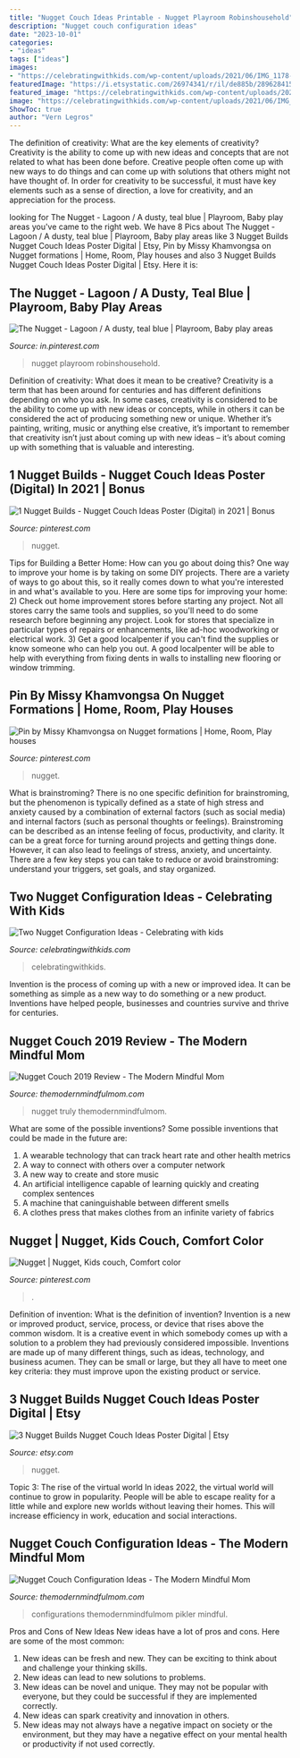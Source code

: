 ```yaml
---
title: "Nugget Couch Ideas Printable - Nugget Playroom Robinshousehold"
description: "Nugget couch configuration ideas"
date: "2023-10-01"
categories:
- "ideas"
tags: ["ideas"]
images:
- "https://celebratingwithkids.com/wp-content/uploads/2021/06/IMG_1178-2-1536x2048.jpg"
featuredImage: "https://i.etsystatic.com/26974341/r/il/de885b/2896284151/il_1140xN.2896284151_8h1k.jpg"
featured_image: "https://celebratingwithkids.com/wp-content/uploads/2021/06/IMG_1178-2-1536x2048.jpg"
image: "https://celebratingwithkids.com/wp-content/uploads/2021/06/IMG_1178-2-1536x2048.jpg"
ShowToc: true
author: "Vern Legros"
---
```



The definition of creativity: What are the key elements of creativity?
Creativity is the ability to come up with new ideas and concepts that are not related to what has been done before. Creative people often come up with new ways to do things and can come up with solutions that others might not have thought of. In order for creativity to be successful, it must have key elements such as a sense of direction, a love for creativity, and an appreciation for the process.

	

		
looking for The Nugget - Lagoon / A dusty, teal blue | Playroom, Baby play areas you've came to the right web. We have 8 Pics about The Nugget - Lagoon / A dusty, teal blue | Playroom, Baby play areas like 3 Nugget Builds Nugget Couch Ideas Poster Digital | Etsy, Pin by Missy Khamvongsa on Nugget formations | Home, Room, Play houses and also 3 Nugget Builds Nugget Couch Ideas Poster Digital | Etsy. Here it is:
		
    
## The Nugget - Lagoon / A Dusty, Teal Blue | Playroom, Baby Play Areas

<img loading=lazy src="https://i.pinimg.com/736x/db/c9/d2/dbc9d2312019e37d2fdac8f4128f67d0.jpg" onerror="this.onerror=null;this.src='https://tse3.mm.bing.net/th?id=OIP.7IZ5_kXRCbk_7VJeE4cidAHaEV&amp;pid=15.1';" alt="The Nugget - Lagoon / A dusty, teal blue | Playroom, Baby play areas">

_Source: in.pinterest.com_

>nugget playroom robinshousehold. 

	

Definition of creativity: What does it mean to be creative?
Creativity is a term that has been around for centuries and has different definitions depending on who you ask. In some cases, creativity is considered to be the ability to come up with new ideas or concepts, while in others it can be considered the act of producing something new or unique. Whether it’s painting, writing, music or anything else creative, it’s important to remember that creativity isn’t just about coming up with new ideas – it’s about coming up with something that is valuable and interesting.

    
## 1 Nugget Builds - Nugget Couch Ideas Poster (Digital) In 2021 | Bonus

<img loading=lazy src="https://i.pinimg.com/736x/ef/79/59/ef79592849a30988f7e125d9d4e32753.jpg" onerror="this.onerror=null;this.src='https://tse4.mm.bing.net/th?id=OIP.AWm-2qJMy1m8Fut_ej_fEwHaJ3&amp;pid=15.1';" alt="1 Nugget Builds - Nugget Couch Ideas Poster (Digital) in 2021 | Bonus">

_Source: pinterest.com_

>nugget. 

	

Tips for Building a Better Home: How can you go about doing this?
One way to improve your home is by taking on some DIY projects. There are a variety of ways to go about this, so it really comes down to what you're interested in and what's available to you. Here are some tips for improving your home: 
2) Check out home improvement stores before starting any project. Not all stores carry the same tools and supplies, so you'll need to do some research before beginning any project. Look for stores that specialize in particular types of repairs or enhancements, like ad-hoc woodworking or electrical work. 
3) Get a good localpenter if you can't find the supplies or know someone who can help you out. A good localpenter will be able to help with everything from fixing dents in walls to installing new flooring or window trimming.

    
## Pin By Missy Khamvongsa On Nugget Formations | Home, Room, Play Houses

<img loading=lazy src="https://i.pinimg.com/736x/cc/96/1a/cc961a8e2f67762eca603afdc43abf6a.jpg" onerror="this.onerror=null;this.src='https://tse1.mm.bing.net/th?id=OIP.wNVe8QQs1ezqhnbi1rqHUAHaEK&amp;pid=15.1';" alt="Pin by Missy Khamvongsa on Nugget formations | Home, Room, Play houses">

_Source: pinterest.com_

>nugget. 

	

What is brainstroming?
There is no one specific definition for brainstroming, but the phenomenon is typically defined as a state of high stress and anxiety caused by a combination of external factors (such as social media) and internal factors (such as personal thoughts or feelings). Brainstroming can be described as an intense feeling of focus, productivity, and clarity. It can be a great force for turning around projects and getting things done. However, it can also lead to feelings of stress, anxiety, and uncertainty. There are a few key steps you can take to reduce or avoid brainstroming: understand your triggers, set goals, and stay organized.

    
## Two Nugget Configuration Ideas - Celebrating With Kids

<img loading=lazy src="https://celebratingwithkids.com/wp-content/uploads/2021/06/IMG_1178-2-1536x2048.jpg" onerror="this.onerror=null;this.src='https://tse2.mm.bing.net/th?id=OIP.M_fMHrzuTX5_IvMPG_1b8gHaJ4&amp;pid=15.1';" alt="Two Nugget Configuration Ideas - Celebrating with kids">

_Source: celebratingwithkids.com_

>celebratingwithkids. 

	

Invention is the process of coming up with a new or improved idea. It can be something as simple as a new way to do something or a new product. Inventions have helped people, businesses and countries survive and thrive for centuries.

    
## Nugget Couch 2019 Review - The Modern Mindful Mom

<img loading=lazy src="https://themodernmindfulmom.com/wp-content/uploads/2019/07/Nugget-Couch-Configuration-768x576.jpg" onerror="this.onerror=null;this.src='https://tse3.mm.bing.net/th?id=OIP.LFUdWja5Gm_ib2AVIYOHpAHaFj&amp;pid=15.1';" alt="Nugget Couch 2019 Review - The Modern Mindful Mom">

_Source: themodernmindfulmom.com_

>nugget truly themodernmindfulmom. 

	

What are some of the possible inventions?
Some possible inventions that could be made in the future are: 
1. A wearable technology that can track heart rate and other health metrics 
2. A way to connect with others over a computer network 
3. A new way to create and store music 
4. An artificial intelligence capable of learning quickly and creating complex sentences 
5. A machine that caninguishable between different smells 
6. A clothes press that makes clothes from an infinite variety of fabrics 

    
## Nugget | Nugget, Kids Couch, Comfort Color

<img loading=lazy src="https://i.pinimg.com/736x/96/07/de/9607de3f9a67b6dab3c34a813bc0e765.jpg" onerror="this.onerror=null;this.src='https://tse3.mm.bing.net/th?id=OIP.MO32Kg6KBLc5H6gArSsa0gHaJ4&amp;pid=15.1';" alt="Nugget | Nugget, Kids couch, Comfort color">

_Source: pinterest.com_

>. 

	

Definition of invention: What is the definition of invention?
Invention is a new or improved product, service, process, or device that rises above the common wisdom. It is a creative event in which somebody comes up with a solution to a problem they had previously considered impossible.
Inventions are made up of many different things, such as ideas, technology, and business acumen. They can be small or large, but they all have to meet one key criteria: they must improve upon the existing product or service.

    
## 3 Nugget Builds Nugget Couch Ideas Poster Digital | Etsy

<img loading=lazy src="https://i.etsystatic.com/26974341/r/il/de885b/2896284151/il_1140xN.2896284151_8h1k.jpg" onerror="this.onerror=null;this.src='https://tse3.mm.bing.net/th?id=OIP.2ncZl_s_RMQijkcH2H0UfQHaJ4&amp;pid=15.1';" alt="3 Nugget Builds Nugget Couch Ideas Poster Digital | Etsy">

_Source: etsy.com_

>nugget. 

	

Topic 3: The rise of the virtual world
In ideas 2022, the virtual world will continue to grow in popularity. People will be able to escape reality for a little while and explore new worlds without leaving their homes. This will increase efficiency in work, education and social interactions.

    
## Nugget Couch Configuration Ideas - The Modern Mindful Mom

<img loading=lazy src="http://themodernmindfulmom.com/wp-content/uploads/2019/12/Screenshot-2019-12-28-21.35.12-e1577587316765-803x1024.png" onerror="this.onerror=null;this.src='https://tse1.mm.bing.net/th?id=OIP.bUdz3xRlT9PG0CZ6i0jgSQHaJc&amp;pid=15.1';" alt="Nugget Couch Configuration Ideas - The Modern Mindful Mom">

_Source: themodernmindfulmom.com_

>configurations themodernmindfulmom pikler mindful. 

	

Pros and Cons of New Ideas
New ideas have a lot of pros and cons. Here are some of the most common:
1. New ideas can be fresh and new. They can be exciting to think about and challenge your thinking skills.
2. New ideas can lead to new solutions to problems.
3. New ideas can be novel and unique. They may not be popular with everyone, but they could be successful if they are implemented correctly.
4. New ideas can spark creativity and innovation in others.
5. New ideas may not always have a negative impact on society or the environment, but they may have a negative effect on your mental health or productivity if not used correctly.

